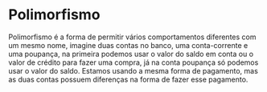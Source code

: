 # Polimorfismo

Polimorfismo é a forma de permitir vários comportamentos diferentes com um mesmo nome, imagine duas contas no banco, uma conta-corrente e uma poupança, na primeira podemos usar o valor do saldo em conta ou o valor de crédito para fazer uma compra, já na conta poupança só podemos usar o valor do saldo. Estamos usando a mesma forma de pagamento, mas as duas contas possuem diferenças na forma de fazer esse pagamento.